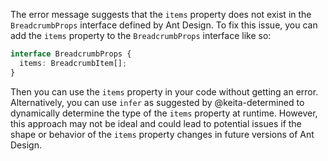 The error message suggests that the `items` property does not exist in the `BreadcrumbProps` interface defined by Ant Design. To fix this issue, you can add the `items` property to the `BreadcrumbProps` interface like so:

```typescript
interface BreadcrumbProps {
  items: BreadcrumbItem[];
}
```

Then you can use the `items` property in your code without getting an error. Alternatively, you can use `infer` as suggested by @keita-determined to dynamically determine the type of the `items` property at runtime. However, this approach may not be ideal and could lead to potential issues if the shape or behavior of the `items` property changes in future versions of Ant Design.
